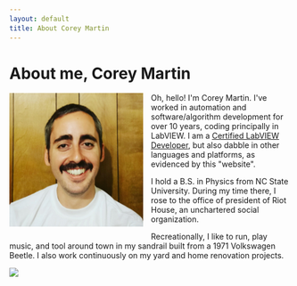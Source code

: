 ```yaml
---
layout: default
title: About Corey Martin
---
```

# About me, Corey Martin
<img align="left" src="/about/aboutme.jpg" alt="Me: Corey Martin" width="240" style="margin-right:1em; margin-bottom:1em;" />

Oh, hello! I'm Corey Martin.  I've worked in automation and software/algorithm development for over 10 years, coding principally in LabVIEW.  I am a [Certified LabVIEW Developer](https://www.youracclaim.com/badges/66e1fb02-43df-46c7-aaf9-c49be9c5ffc1), but also dabble in other languages and platforms, as evidenced by this "website".

I hold a B.S. in Physics from NC State University.  During my time there, I rose to the office of president of Riot House, an unchartered social organization.

Recreationally, I like to run, play music, and tool around town in my sandrail built from a 1971 Volkswagen Beetle.  I also work continuously on my yard and home renovation projects.

![](https://docs.google.com/document/d/1cT-SsmhIXN9wI9l4AImJhGjXsV2HzE5M6jcfMHp7xGQ/edit)
